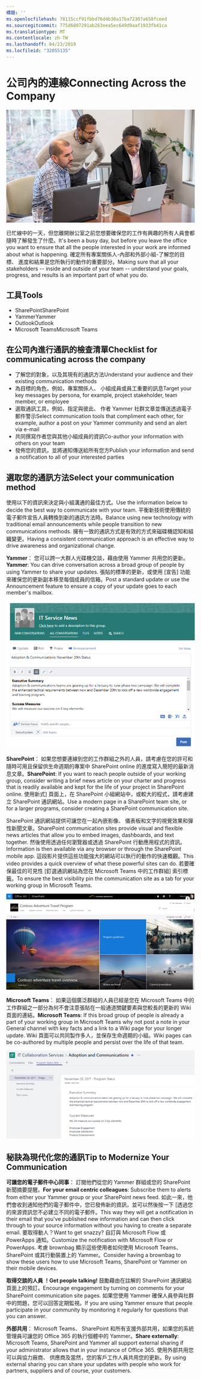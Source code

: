 ```yaml
---
標題: ''
ms.openlocfilehash: 78115ccf91fbbd76d4b30a17ba72307a658fceed
ms.sourcegitcommit: 775d6807291ab263eea5ec649d9aaf1933fb41ca
ms.translationtype: MT
ms.contentlocale: zh-TW
ms.lasthandoff: 04/23/2019
ms.locfileid: "32055135"
---
```

# <a name="connecting-across-the-company"></a><span data-ttu-id="d79db-102">公司內的連線</span><span class="sxs-lookup"><span data-stu-id="d79db-102">Connecting Across the Company</span></span>

![連線 visual](media/ditl_crosscompany.png)

<span data-ttu-id="d79db-104">已忙線中的一天，但您離開辦公室之前您想要確保您的工作有興趣的所有人員會都隨時了解發生了什麼。</span><span class="sxs-lookup"><span data-stu-id="d79db-104">It's been a busy day, but before you leave the office you want to ensure that all the people interested in your work are informed about what is happening.</span></span> <span data-ttu-id="d79db-105">確定所有專案關係人-內部和外部小組-了解您的目標、 進度和結果是您所執行的動作的重要部分。</span><span class="sxs-lookup"><span data-stu-id="d79db-105">Making sure that all your stakeholders -- inside and outside of your team -- understand your goals, progress, and results is an important part of what you do.</span></span>  

## <a name="tools"></a><span data-ttu-id="d79db-106">工具</span><span class="sxs-lookup"><span data-stu-id="d79db-106">Tools</span></span>
- <span data-ttu-id="d79db-107">SharePoint</span><span class="sxs-lookup"><span data-stu-id="d79db-107">SharePoint</span></span>
- <span data-ttu-id="d79db-108">Yammer</span><span class="sxs-lookup"><span data-stu-id="d79db-108">Yammer</span></span>
- <span data-ttu-id="d79db-109">Outlook</span><span class="sxs-lookup"><span data-stu-id="d79db-109">Outlook</span></span>
- <span data-ttu-id="d79db-110">Microsoft Teams</span><span class="sxs-lookup"><span data-stu-id="d79db-110">Microsoft Teams</span></span> 

## <a name="checklist-for-communicating-across-the-company"></a><span data-ttu-id="d79db-111">在公司內進行通訊的檢查清單</span><span class="sxs-lookup"><span data-stu-id="d79db-111">Checklist for communicating across the company</span></span>
- <span data-ttu-id="d79db-112">了解您的對象，以及其現有的通訊方法</span><span class="sxs-lookup"><span data-stu-id="d79db-112">Understand your audience and their existing communication methods</span></span>
- <span data-ttu-id="d79db-113">為目標的角色，例如，專案關係人、 小組成員或員工重要的訊息</span><span class="sxs-lookup"><span data-stu-id="d79db-113">Target your key messages by persona, for example, project stakeholder, team member, or employee</span></span>
- <span data-ttu-id="d79db-114">選取通訊工具，例如，指定與彼此、 作者 Yammer 社群文章並傳送透過電子郵件警示</span><span class="sxs-lookup"><span data-stu-id="d79db-114">Select communication tools that compliment each other, for example, author a post on your Yammer community and send an alert via e-mail</span></span> 
- <span data-ttu-id="d79db-115">共同撰寫作者您與其他小組成員的資訊</span><span class="sxs-lookup"><span data-stu-id="d79db-115">Co-author your information with others on your team</span></span>
- <span data-ttu-id="d79db-116">發佈您的資訊，並將通知傳送給所有您方</span><span class="sxs-lookup"><span data-stu-id="d79db-116">Publish your information and send a notification to all of your interested parties</span></span> 
 
## <a name="select-your-communication-method"></a><span data-ttu-id="d79db-117">選取您的通訊方法</span><span class="sxs-lookup"><span data-stu-id="d79db-117">Select your communication method</span></span>
<span data-ttu-id="d79db-118">使用以下的資訊來決定與小組溝通的最佳方式。</span><span class="sxs-lookup"><span data-stu-id="d79db-118">Use the information below to decide the best way to communicate with your team.</span></span> <span data-ttu-id="d79db-119">平衡新技術使用傳統的電子郵件宣告人員轉換到新的通訊方法時。</span><span class="sxs-lookup"><span data-stu-id="d79db-119">Balance using new technology with traditional email announcements while people transition to new communications methods.</span></span> <span data-ttu-id="d79db-120">擁有一致的通訊方式是有效的方式來磁碟機認知和組織變更。</span><span class="sxs-lookup"><span data-stu-id="d79db-120">Having a consistent communication approach is an effective way to drive awareness and organizational change.</span></span> 

<span data-ttu-id="d79db-121">**Yammer**： 您可以跨一大群人光碟機交談，藉由使用 Yammer 共用您的更新。</span><span class="sxs-lookup"><span data-stu-id="d79db-121">**Yammer**: You can drive conversation across a broad group of people by using Yammer to share your updates.</span></span> <span data-ttu-id="d79db-122">張貼的標準的更新，或使用 [宣告] 功能來確保您的更新副本移至每個成員的信箱。</span><span class="sxs-lookup"><span data-stu-id="d79db-122">Post a standard update or use the Announcement feature to ensure a copy of your update goes to each member's mailbox.</span></span> 

![社交媒體文章](media/ditl_IT-Service-News.png)

<span data-ttu-id="d79db-124">**SharePoint**： 如果您想要連線到您的工作群組之外的人員，請考慮在您的許可和隨時可用且保留供生命週期的專案中 SharePoint online 的進度寫入簡短的最新消息文章。</span><span class="sxs-lookup"><span data-stu-id="d79db-124">**SharePoint**: If you want to reach people outside of your  working group, consider writing a brief news article on your charter and progress that is readily available and kept for the life of your project in SharePoint online.</span></span> <span data-ttu-id="d79db-125">使用新式] 頁面上，在 SharePoint 小組網站中，或較大的程式，請考慮建立 SharePoint 通訊網站。</span><span class="sxs-lookup"><span data-stu-id="d79db-125">Use a modern page in a SharePoint team site, or for a larger programs, consider creating a SharePoint communication site.</span></span> 

<span data-ttu-id="d79db-126">SharePoint 通訊網站提供可讓您在一起內嵌影像、 儀表板和文字的視覺效果和彈性新聞文章。</span><span class="sxs-lookup"><span data-stu-id="d79db-126">SharePoint communication sites provide visual and flexible news articles that allow you to embed images, dashboards, and text together.</span></span> <span data-ttu-id="d79db-127">然後使用透過任何瀏覽器或透過 SharePoint 行動應用程式的資訊。</span><span class="sxs-lookup"><span data-stu-id="d79db-127">Information is then available via any browser or through the SharePoint mobile app.</span></span> <span data-ttu-id="d79db-128">這段影片提供這些功能強大的網站可以執行的動作的快速概觀。</span><span class="sxs-lookup"><span data-stu-id="d79db-128">This video provides a quick overview of what these powerful sites can do.</span></span> <span data-ttu-id="d79db-129">若要確保最佳的可見性 [釘選通訊網站為您在 Microsoft Teams 中的工作群組] 索引標籤。</span><span class="sxs-lookup"><span data-stu-id="d79db-129">To ensure the best visibility pin the communication site as a tab for your working group in Microsoft Teams.</span></span>

![範例通訊網站中 SharePoint online](media/ditl_Comm-Site.png)

<span data-ttu-id="d79db-131">**Microsoft Teams**： 如果這個廣泛群組的人員已經是您在 Microsoft Teams 中的工作群組之一部分為何不會注意張貼在一般通道關鍵要素與您較長的更新的 Wiki 頁面的連結。</span><span class="sxs-lookup"><span data-stu-id="d79db-131">**Microsoft Teams**:  If this broad group of people is already a part of your working group in Microsoft Teams why not post a note in your General channel with key facts and a link to a Wiki page for your longer update.</span></span>  <span data-ttu-id="d79db-132">Wiki 頁面可以共同製作多人，並保存生命週期的小組。</span><span class="sxs-lookup"><span data-stu-id="d79db-132">Wiki pages can be co-authored by multiple people and persist over the life of that team.</span></span> 

![Microsoft Teams 中的 Wiki 頁面的螢幕擷取畫面](media/ditl_Teams-Wiki.png)

## <a name="tip-to-modernize-your-communication"></a><span data-ttu-id="d79db-134">秘訣為現代化您的通訊</span><span class="sxs-lookup"><span data-stu-id="d79db-134">Tip to Modernize Your Communication</span></span>

<span data-ttu-id="d79db-135">**可讓您的電子郵件中心同事**： 訂閱他們從您的 Yammer 群組或您的 SharePoint 新聞摘要提醒。</span><span class="sxs-lookup"><span data-stu-id="d79db-135">**For your email centric colleagues**: Subscribe them to alerts from either your Yammer group or your SharePoint news feed.</span></span>  <span data-ttu-id="d79db-136">如此一來，他們會收到通知他們的電子郵件中，您已發佈新的資訊，並可以然後按一下 [透過您的來源資訊您不必建立不同的電子郵件。</span><span class="sxs-lookup"><span data-stu-id="d79db-136">This way they will get a notification in their email that you've published new information and can then click through to your source information without you having to create a separate email.</span></span>  <span data-ttu-id="d79db-137">要取得動人？</span><span class="sxs-lookup"><span data-stu-id="d79db-137">Want to get snazzy?</span></span>  <span data-ttu-id="d79db-138">自訂與 Microsoft Flow 或 PowerApps 通知。</span><span class="sxs-lookup"><span data-stu-id="d79db-138">Customize the notification with Microsoft Flow or PowerApps.</span></span> <span data-ttu-id="d79db-139">考慮 brownbag 顯示這些使用者如何使用 Microsoft Teams、 SharePoint 或其行動裝置上的 Yammer。</span><span class="sxs-lookup"><span data-stu-id="d79db-139">Consider having a brownbag to show these users how to use Microsoft Teams, SharePoint or Yammer on their mobile devices.</span></span> 

<span data-ttu-id="d79db-140">**取得交談的人員 ！**</span><span class="sxs-lookup"><span data-stu-id="d79db-140">**Get people talking!**</span></span> <span data-ttu-id="d79db-141">鼓勵藉由在註解的 SharePoint 通訊網站頁面上的預訂。</span><span class="sxs-lookup"><span data-stu-id="d79db-141">Encourage engagement by turning on comments for your SharePoint communication site pages.</span></span>  <span data-ttu-id="d79db-142">如果您使用 Yammer 確保人員參與社群中的問題，您可以回答定期監視。</span><span class="sxs-lookup"><span data-stu-id="d79db-142">If you are using Yammer ensure that people participate in your community by monitoring it regularly for questions that you can answer.</span></span> 

<span data-ttu-id="d79db-143">**外部共用**： Microsoft Teams、 SharePoint 和所有支援外部共用，如果您的系統管理員可讓您的 Office 365 的執行個體中的 Yammer。</span><span class="sxs-lookup"><span data-stu-id="d79db-143">**Share externally**:  Microsoft Teams, SharePoint and Yammer all support external sharing if your administrator allows that in your instance of Office 365.</span></span>  <span data-ttu-id="d79db-144">使用外部共用您可以與協力廠商、 供應商及當然，您的客戶工作人員共用您的更新。</span><span class="sxs-lookup"><span data-stu-id="d79db-144">By using external sharing you can share your updates with people who work for partners, suppliers and of course, your customers.</span></span>